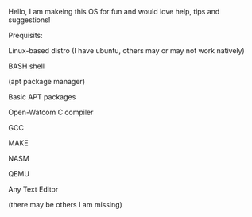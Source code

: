 Hello, I am makeing this OS for fun and would love help, tips and suggestions!

Prequisits:

Linux-based distro (I have ubuntu, others may or may not work natively)

BASH shell

(apt package manager)


Basic APT packages

Open-Watcom C compiler

GCC

MAKE

NASM

QEMU


Any Text Editor


(there may be others I am missing)
